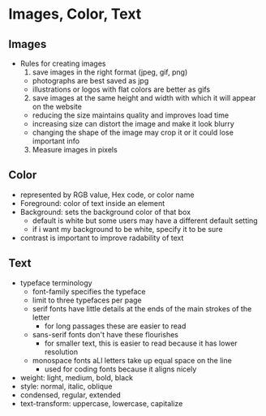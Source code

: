 # Images, Color, Text

## Images
- Rules for creating images
  1. save images in the right format (jpeg, gif, png)
    - photographs are best saved as jpg
    - illustrations or logos with flat colors are better as gifs
  2. save images at the same height and width with which it will appear on the website
    - reducing the size maintains quality and improves load time
    - increasing size can distort the image and make it look blurry
    - changing the shape of the image may crop it or it could lose important info
  3. Measure images in pixels

## Color
- represented by RGB value, Hex code, or color name
- Foreground: color of text inside an element
- Background: sets the background color of that box
  - default is white but some users may have a different default setting
  - if i want my background to be white, specify it to be sure
- contrast is important to improve radability of text

## Text
- typeface terminology
  - font-family specifies the typeface
  - limit to three typefaces per page
  - serif fonts have little details at the ends of the main strokes of the letter
    - for long passages these are easier to read
  - sans-serif fonts don't have these flourishes
    - for smaller text, this is easier to read because it has lower resolution
  - monospace fonts aLl letters take up equal space on the line
    - used for coding fonts because it aligns nicely
- weight: light, medium, bold, black
- style: normal, italic, oblique
- condensed, regular, extended
- text-transform: uppercase, lowercase, capitalize
